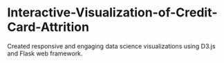 # Interactive-Visualization-of-Credit-Card-Attrition
Created responsive and engaging data science visualizations using D3.js and Flask web framework.
